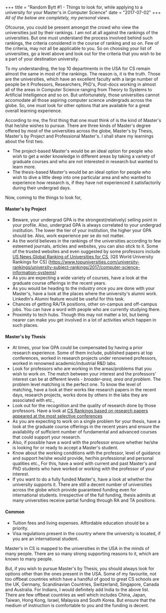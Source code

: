+++
title = "Random Bytt #1 - Things to look for, while applying to a university for your Master's in Computer Science"
date = "2017-07-02"
+++
_All of the below are completely, my personal views._

Ofcourse, you could be present amongst the crowd who view the universities just by their rankings. I am not at all against the rankings of the universities. But one must understand the process involved behind such rankings, the criteria considered in the course of ranking and so on. Few of the criteria, may not all be applicable to you. So on choosing your list of universities, go a level above and look out for the criteria that you wish to be a part of your destination university.


To my understanding, the top 10 departments in the USA for CS remain almost the same in most of the rankings. The reason is, it is the truth. Those are the universities, which have an excellent faculty with a large number of people be it Professors, Researchers, PhD's, Post-docs working in almost all of the areas in Computer Science ranging from Theory to Systems to Artificial Intelligence and so on. But unfortunately, those universities cannot accomodate all those aspiring computer science undergrads across the globe. So, one must look for other options that are available for a great overall learning experience.

According to me, the first thing that one must think of is the kind of Master's that he/she wishes to pursue. There are three kinds of Master's degree offered by most of the universities across the globe, Master's by Thesis, Master's by Project and Professional Master's. I shall share my learnings about the first two.

* The project-based Master's would be an ideal option for people who wish to get a wider knowledge in different areas by taking a variety of graduate courses and who are not interested in research but wanted to learn more.
* The thesis-based Master's would be an ideal option for people who wish to dive a little deep into one particular area and who wanted to experience how  research is, if they have not experienced it satisfactorily during their undergrad days.

Now, coming to the things to look for,

#### Master's by Project
* Beware, your undergrad GPA is the strongest(relatively) selling point in your profile. Also, undergrad GPA is always correlated to your undergrad institution.
The lower the tier of your institution, the higher your GPA should be. Also, work experience per se do not matter.
* As the world believes in the rankings of the universities according to few esteemed journals, articles and websites, you can also stick to it. Some of the trusted websites and even suggested by some professors include [US News Global Ranking of Universities for CS](https://www.usnews.com/education/best-global-universities/search?region=&subject=computer-science&name=), [QS World University Rankings for CS] (https://www.topuniversities.com/university-rankings/university-subject-rankings/2017/computer-science-information-systems)
* As you are expecting a wide variety of courses, have a look at the graduate course offerings in the recent years.
* As you would be heading to the industry once you are done with your Master's, have a look at the places where the university's alumni work. LinkedIn's Alumni feature would be useful for this task.
* Chances of getting RA/TA positions, other on-campus and off-campus jobs. You can have a word with people who are currently studying there.
* Proximity to tech hubs. Though this may not matter a lot, but being nearer can make you get involved in a lot of activities which happen in such places.

#### Master's by Thesis
* At times, your low GPA could be compensated by having a prior research experience. Some of them include, published papers at top conferences, worked in research projects under renowned professors, worked in renowned academic/industrial R&D labs.
* Look for professors who are working in the areas/problems that you wish to work on. The match between your interest and the professors' interest can be at different levels - _broader-area, area and problem_. The problem level matching is the perfect one. To know the level of matching, have a look at their works like research papers in the recent days, research projects, works done by others in the labs they are associated with etc.,
* Look out for the recognition and the quality of research done by those professors. Have a look at [CS Rankings based on research papers appeared at the most selective conferences](http://csrankings.org/)
* As you are expecting to work on a single problem for your thesis, have a look at the graduate course offerings in the recent years and ensure the availability of sufficient number of fundamental and advanced courses that could support your research.
* Also, if possible have a word with the professor ensure whether he/she is looking for or ready to accept a Master's student.
* Know about the working conditions with the professor, level of guidance and support he/she would provide, her/his professional and personal qualities etc., For this, have a word with current and past Master's and PhD students who have worked or working with the professor of your interest.
* If you want to do a fully funded Master's, have a look at whether the university supports it. There are still a decent number of universities across the globe which provide guaranteed funding even for international students. Irrespective of the full funding, thesis admits at many universities receive partial funding through RA and TA positions.

#### Common
* Tuition fees and living expenses. Affordable education should be a priority.
* Visa regulations present in the country where the university is located, if you are an international student.

Master's in CS is mapped to the universities in the USA in the minds of many people. There are so many strong supporting reasons to it, which are known to many people.

But, if you wish to pursue Master's by Thesis, you should always look for options other than the ones present in the USA. Some of my favourite, not too offbeat countries which have a handful of good to great CS schools are the UK, Germany, Scandinavian Countries, Switzerland, Singapore, Canada and Australia. For Indians, I would definitely add India to the above list. There are few offbeat countries as well which includes China, Japan, Taiwan, Hong Kong, Israel, Malaysia and South Korea. But ensure that the medium of instruction is comfortable to you and the funding is decent.

